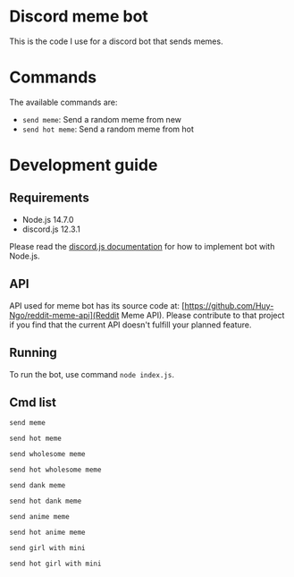 # Discord meme bot

This is the code I use for a discord bot that sends memes.

# Commands

The available commands are:

- `send meme`: Send a random meme from new
- `send hot meme`: Send a random meme from hot

# Development guide

## Requirements

- Node.js 14.7.0
- discord.js 12.3.1

Please read the [discord.js documentation](https://discord.js.org/#/docs/main/stable/general/welcome) for how to implement bot with Node.js.

## API

API used for meme bot has its source code at: [https://github.com/Huy-Ngo/reddit-meme-api](Reddit Meme API). Please contribute to that project
if you find that the current API doesn't fulfill your planned feature.

## Running

To run the bot, use command `node index.js`.

## Cmd list

```
send meme

send hot meme

send wholesome meme

send hot wholesome meme

send dank meme

send hot dank meme

send anime meme

send hot anime meme

send girl with mini

send hot girl with mini
```
